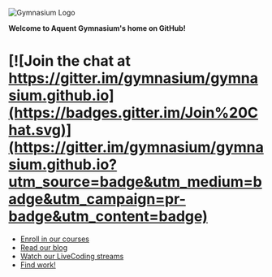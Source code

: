 ![Gymnasium Logo](https://cdn.rawgit.com/gymnasium/gymnasium.github.io/master/assets/GYM-logo.svg)

**Welcome to Aquent Gymnasium's home on GitHub!**

[![Join the chat at https://gitter.im/gymnasium/gymnasium.github.io](https://badges.gitter.im/Join%20Chat.svg)](https://gitter.im/gymnasium/gymnasium.github.io?utm_source=badge&utm_medium=badge&utm_campaign=pr-badge&utm_content=badge)
=======

- [Enroll in our courses](https://thegymnasium.com/courses/)
- [Read our blog](https://medium.com/gymnasium)
- [Watch our LiveCoding streams](https://www.liveedu.tv/mbifulco/)
- [Find work!](aquent.com/find-work/?utm_source=thegymnasium&utm_medium=github&utm_campaign=readmejobs)
